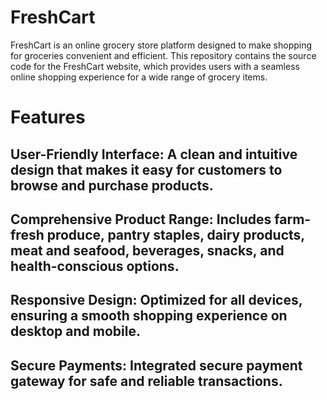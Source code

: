 # FreshCart
FreshCart is an online grocery store platform designed to make shopping for groceries convenient and efficient. This repository contains the source code for the FreshCart website, which provides users with a seamless online shopping experience for a wide range of grocery items.
# Features
## User-Friendly Interface: A clean and intuitive design that makes it easy for customers to browse and purchase products.
## Comprehensive Product Range: Includes farm-fresh produce, pantry staples, dairy products, meat and seafood, beverages, snacks, and health-conscious options.
## Responsive Design: Optimized for all devices, ensuring a smooth shopping experience on desktop and mobile.
## Secure Payments: Integrated secure payment gateway for safe and reliable transactions.
